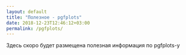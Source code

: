```yaml
---
layout: default
title: "Полезное - pgfplots"
date: 2018-12-23T12:46:12+03:00
permalink: /pgfplots/
---
```


Здесь скоро будет размещена полезная информация по pgfplots-у 